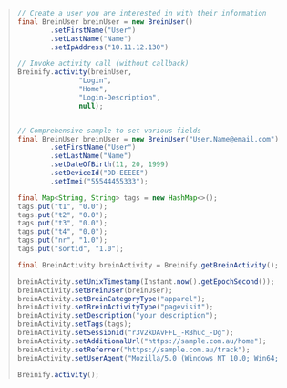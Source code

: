 > ```java
> // Create a user you are interested in with their information
> final BreinUser breinUser = new BreinUser()
>         .setFirstName("User")
>         .setLastName("Name")
>         .setIpAddress("10.11.12.130")
>
> // Invoke activity call (without callback)
> Breinify.activity(breinUser,
>                "Login",
>                "Home",
>                "Login-Description",
>                null);
>
>
> // Comprehensive sample to set various fields
> final BreinUser breinUser = new BreinUser("User.Name@email.com")
>         .setFirstName("User")
>         .setLastName("Name")
>         .setDateOfBirth(11, 20, 1999)
>         .setDeviceId("DD-EEEEE")
>         .setImei("55544455333");
> 
> final Map<String, String> tags = new HashMap<>();
> tags.put("t1", "0.0");
> tags.put("t2", "0.0");
> tags.put("t3", "0.0");
> tags.put("t4", "0.0");
> tags.put("nr", "1.0");
> tags.put("sortid", "1.0");
> 
> final BreinActivity breinActivity = Breinify.getBreinActivity();
> 
> breinActivity.setUnixTimestamp(Instant.now().getEpochSecond());
> breinActivity.setBreinUser(breinUser);
> breinActivity.setBreinCategoryType("apparel");
> breinActivity.setBreinActivityType("pagevisit");
> breinActivity.setDescription("your description");
> breinActivity.setTags(tags);
> breinActivity.setSessionId("r3V2kDAvFFL_-RBhuc_-Dg");
> breinActivity.setAdditionalUrl("https://sample.com.au/home");
> breinActivity.setReferrer("https://sample.com.au/track");
> breinActivity.setUserAgent("Mozilla/5.0 (Windows NT 10.0; Win64; x64) AppleWebKit/537.36 (KHTML, like Gecko) Chrome/46.0.2486.0 Safari/537.36 Edge/13.10586");
> 
> Breinify.activity();
> ```
